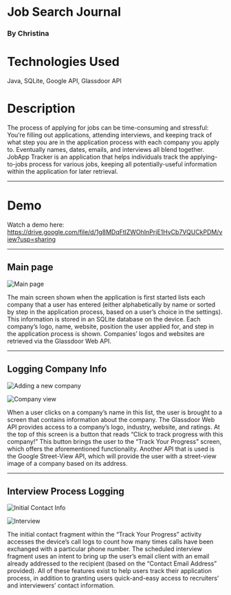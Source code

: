 # Job Search Journal
### By Christina

# Technologies Used
Java, SQLite, Google API, Glassdoor API

# Description
The process of applying for jobs can be time-consuming and stressful: You’re filling out applications, attending interviews, and keeping track of what step you are in the application process with each company you apply to. Eventually names, dates, emails, and interviews all blend together. JobApp Tracker is an application that helps individuals track the applying-to-jobs process for various jobs, keeping all potentially-useful information within the application for later retrieval.


--------------------------------------------------


# Demo
Watch a demo here: 
https://drive.google.com/file/d/1g8MDqFtlZWOhInPrjE1HvCb7VQUCkPDM/view?usp=sharing


--------------------------------------------------




## Main page

![Main page](https://github.com/cjaiello/Job-Search-Journal/blob/master/screenshots/Job-Search-Journal-1.png?s=700)

The main screen shown when the application is first started lists each company that a user has entered (either alphabetically by name or sorted by step in the application process, based on a user’s choice in the settings). This information is stored in an SQLite database on the device. Each company’s logo, name, website, position the user applied for, and step in the application process is shown. Companies’ logos and websites are retrieved via the Glassdoor Web API.




--------------------------------------------------

## Logging Company Info

![Adding a new company](https://github.com/cjaiello/Job-Search-Journal/blob/master/screenshots/Job-Search-Journal-2.png)

![Company view](https://github.com/cjaiello/Job-Search-Journal/blob/master/screenshots/Job-Search-Journal-3.png)

When a user clicks on a company’s name in this list, the user is brought to a screen that contains information about the company. The Glassdoor Web API provides access to a company’s logo, industry, website, and ratings. At the top of this screen is a button that reads “Click to track progress with this company!” This button brings the user to the “Track Your Progress” screen, which offers the aforementioned functionality. Another API that is used is the Google Street-View API, which will provide the user with a street-view image of a company based on its address.



--------------------------------------------------

## Interview Process Logging

![Initial Contact Info](https://github.com/cjaiello/Job-Search-Journal/blob/master/screenshots/Job-Search-Journal-4.png)

![Interview](https://github.com/cjaiello/Job-Search-Journal/blob/master/screenshots/Job-Search-Journal-5.png)

The initial contact fragment within the “Track Your Progress” activity accesses the device’s call logs to count how many times calls have been exchanged with a particular phone number. The scheduled interview fragment uses an intent to bring up the user’s email client with an email already addressed to the recipient (based on the “Contact Email Address” provided). All of these features exist to help users track their application process, in addition to granting users quick-and-easy access to recruiters’ and interviewers’ contact information.

